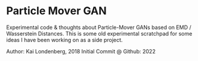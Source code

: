 # Particle Mover GAN

Experimental code &amp; thoughts about Particle-Mover GANs based on EMD / Wasserstein Distances. This is some old experimental scratchpad for some ideas I have been working on as a side project.

Author: Kai Londenberg, 2018
Initial Commit @ Github: 2022
